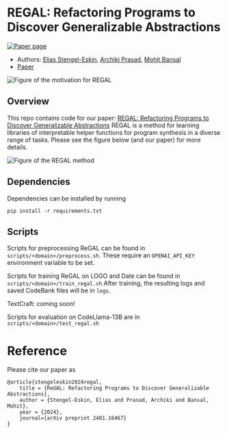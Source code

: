 # REGAL: Refactoring Programs to Discover Generalizable Abstractions 
[![Paper page](https://huggingface.co/datasets/huggingface/badges/resolve/main/paper-page-md-dark.svg)](https://huggingface.co/papers/2401.16467)


- Authors: [Elias Stengel-Eskin](https://esteng.github.io), [Archiki Prasad](https://archiki.github.io), [Mohit Bansal](https://www.cs.unc.edu/~mbansal/)
- [Paper](https://arxiv.org/abs/2401.16467) 

![Figure of the motivation for REGAL](assets/fig1_single.png)

## Overview
This repo contains code for our paper: [REGAL: Refactoring Programs to Discover Generalizable Abstractions](https://arxiv.org/abs/2401.16467) 
REGAL is a method for learning libraries of interpretable helper functions for program synthesis in a diverse range of tasks. 
Please see the figure below (and our paper) for more details. 

![Figure of the REGAL method](assets/fig2_method.png)

## Dependencies 
Dependencies can be installed by running 

```
pip install -r requirements.txt 
```



## Scripts 
Scripts for preprocessing ReGAL can be found in `scripts/<domain>/preprocess.sh`.
These require an `OPENAI_API_KEY` environment variable to be set. 

Scripts for training ReGAL on LOGO and Date can be found in 
`scripts/<domain>/train_regal.sh` 
After training, the resulting logs and saved CodeBank files will be in `logs`.

TextCraft: coming soon!

Scripts for evaluation on CodeLlama-13B are in `scripts/<domain>/test_regal.sh`

# Reference
Please cite our paper as 
```
@article{stengeleskin2024regal,
    title = {ReGAL: Refactoring Programs to Discover Generalizable Abstractions},
    author = {Stengel-Eskin, Elias and Prasad, Archiki and Bansal, Mohit}, 
    year = {2024},
    journal={arXiv preprint 2401.16467} 
}
```
